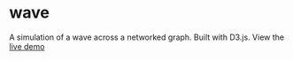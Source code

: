 # wave

A simulation of a wave across a networked graph. Built with D3.js. View the [live demo](https://strawstack.github.com/InteractiveArt/wave)
